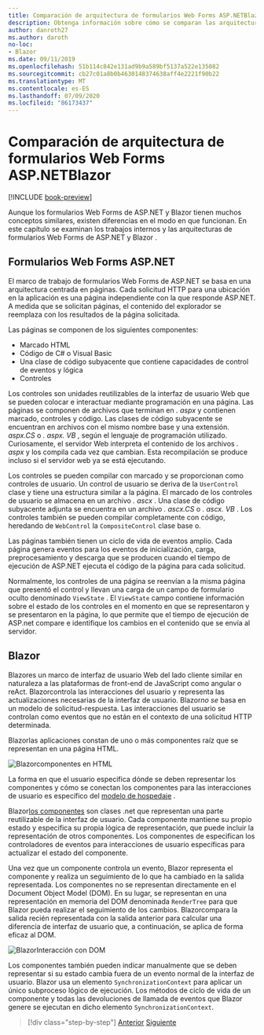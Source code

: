 ```yaml
---
title: Comparación de arquitectura de formularios Web Forms ASP.NETBlazor
description: Obtenga información sobre cómo se comparan las arquitecturas de formularios Web Forms ASP.NET y Blazor .
author: danroth27
ms.author: daroth
no-loc:
- Blazor
ms.date: 09/11/2019
ms.openlocfilehash: 51b114c842e131ad9b9a589bf5137a522e135082
ms.sourcegitcommit: cb27c01a8b0b4630148374638aff4e2221f90b22
ms.translationtype: MT
ms.contentlocale: es-ES
ms.lasthandoff: 07/09/2020
ms.locfileid: "86173437"
---
```

# <a name="architecture-comparison-of-aspnet-web-forms-and-blazor"></a>Comparación de arquitectura de formularios Web Forms ASP.NETBlazor

[!INCLUDE [book-preview](../../../includes/book-preview.md)]

Aunque los formularios Web Forms de ASP.NET y Blazor tienen muchos conceptos similares, existen diferencias en el modo en que funcionan. En este capítulo se examinan los trabajos internos y las arquitecturas de formularios Web Forms de ASP.NET y Blazor .

## <a name="aspnet-web-forms"></a>Formularios Web Forms ASP.NET

El marco de trabajo de formularios Web Forms de ASP.NET se basa en una arquitectura centrada en páginas. Cada solicitud HTTP para una ubicación en la aplicación es una página independiente con la que responde ASP.NET. A medida que se solicitan páginas, el contenido del explorador se reemplaza con los resultados de la página solicitada.

Las páginas se componen de los siguientes componentes:

- Marcado HTML
- Código de C# o Visual Basic
- Una clase de código subyacente que contiene capacidades de control de eventos y lógica
- Controles

Los controles son unidades reutilizables de la interfaz de usuario Web que se pueden colocar e interactuar mediante programación en una página. Las páginas se componen de archivos que terminan en *. aspx* y contienen marcado, controles y código. Las clases de código subyacente se encuentran en archivos con el mismo nombre base y una extensión. *aspx.CS* o *. aspx. VB* , según el lenguaje de programación utilizado. Curiosamente, el servidor Web interpreta el contenido de los archivos *. aspx* y los compila cada vez que cambian. Esta recompilación se produce incluso si el servidor web ya se está ejecutando.

Los controles se pueden compilar con marcado y se proporcionan como controles de usuario. Un control de usuario se deriva de la `UserControl` clase y tiene una estructura similar a la página. El marcado de los controles de usuario se almacena en un archivo *. ascx* . Una clase de código subyacente adjunta se encuentra en un archivo *. ascx.CS* o *. ascx. VB* . Los controles también se pueden compilar completamente con código, heredando de `WebControl` la `CompositeControl` clase base o.

Las páginas también tienen un ciclo de vida de eventos amplio. Cada página genera eventos para los eventos de inicialización, carga, preprocesamiento y descarga que se producen cuando el tiempo de ejecución de ASP.NET ejecuta el código de la página para cada solicitud.

Normalmente, los controles de una página se reenvían a la misma página que presentó el control y llevan una carga de un campo de formulario oculto denominado `ViewState` . El `ViewState` campo contiene información sobre el estado de los controles en el momento en que se representaron y se presentaron en la página, lo que permite que el tiempo de ejecución de ASP.net compare e identifique los cambios en el contenido que se envía al servidor.

## Blazor

Blazores un marco de interfaz de usuario Web del lado cliente similar en naturaleza a las plataformas de front-end de JavaScript como angular o reAct. Blazorcontrola las interacciones del usuario y representa las actualizaciones necesarias de la interfaz de usuario. Blazor*no se* basa en un modelo de solicitud-respuesta. Las interacciones del usuario se controlan como eventos que no están en el contexto de una solicitud HTTP determinada.

Blazorlas aplicaciones constan de uno o más componentes raíz que se representan en una página HTML.

![Blazorcomponentes en HTML](./media/architecture-comparison/blazor-components-in-html.png)

La forma en que el usuario especifica dónde se deben representar los componentes y cómo se conectan los componentes para las interacciones de usuario es específico del [modelo de hospedaje](hosting-models.md) .

Blazor[los componentes](components.md) son clases .net que representan una parte reutilizable de la interfaz de usuario. Cada componente mantiene su propio estado y especifica su propia lógica de representación, que puede incluir la representación de otros componentes. Los componentes de especifican los controladores de eventos para interacciones de usuario específicas para actualizar el estado del componente.

Una vez que un componente controla un evento, Blazor representa el componente y realiza un seguimiento de lo que ha cambiado en la salida representada. Los componentes no se representan directamente en el Document Object Model (DOM). En su lugar, se representan en una representación en memoria del DOM denominada `RenderTree` para que Blazor pueda realizar el seguimiento de los cambios. Blazorcompara la salida recién representada con la salida anterior para calcular una diferencia de interfaz de usuario que, a continuación, se aplica de forma eficaz al DOM.

![BlazorInteracción con DOM](./media/architecture-comparison/blazor-dom-interaction.png)

Los componentes también pueden indicar manualmente que se deben representar si su estado cambia fuera de un evento normal de la interfaz de usuario. Blazor usa un elemento `SynchronizationContext` para aplicar un único subproceso lógico de ejecución. Los métodos de ciclo de vida de un componente y todas las devoluciones de llamada de eventos que Blazor genere se ejecutan en dicho elemento `SynchronizationContext`.

>[!div class="step-by-step"]
>[Anterior](introduction.md)
>[Siguiente](hosting-models.md)
